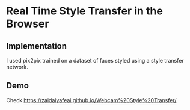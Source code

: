 # Real Time Style Transfer in the Browser 

## Implementation 

I used pix2pix trained on a dataset of faces styled using a style transfer network. 

## Demo

Check https://zaidalyafeai.github.io/Webcam%20Style%20Transfer/

